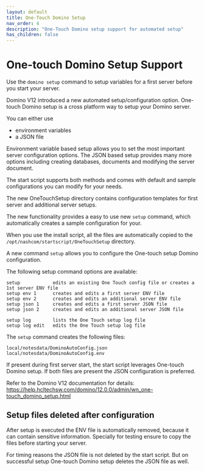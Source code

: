 ```yaml
---
layout: default
title: One-Touch Domino Setup
nav_order: 4
description: "One-Touch Domino setup support for automated setup"
has_children: false
---
```


# One-touch Domino Setup Support

Use the `domino setup` command to setup variables for a first server before you start your server.

Domino V12 introduced a new automated setup/configuration option.
One-touch Domino setup is a cross platform way to setup your Domino server.

You can either use

- environment variables
- a JSON file

Environment variable based setup allows you to set the most important server configuration options.
The JSON based setup provides many more options including creating databases, documents and modifying the server document.

The start script supports both methods and comes with default and sample configurations you can modify for your needs.

The new OneTouchSetup directory contains configuration templates for first server and additional server setups.

The new functionality provides a easy to use new `setup` command, which automatically creates a sample configuration for your.

When you use the install script, all the files are automatically copied to the `/opt/nashcom/startscript/OneTouchSetup` directory.

A new command `setup` allows you to configure the One-touch setup Domino configuration.

The following setup command options are available:

```
setup            edits an existing One Touch config file or creates a 1st server ENV file
setup env 1      creates and edits a first server ENV file
setup env 2      creates and edits an additional server ENV file
setup json 1     creates and edits a first server JSON file
setup json 2     creates and edits an additional server JSON file
```

```
setup log        lists the One Touch setup log file
setup log edit   edits the One Touch setup log file
```

The `setup` command creates the following files:

```
local/notesdata/DominoAutoConfig.json
local/notesdata/DominoAutoConfig.env
```

If present during first server start, the start script leverages One-touch Domino setup.
If both files are present the JSON configuration is preferred.

Refer to the Domino V12 documentation for details:  
https://help.hcltechsw.com/domino/12.0.0/admin/wn_one-touch_domino_setup.html

## Setup files deleted after configuration

After setup is executed the ENV file is automatically removed, because it can contain sensitive information.
Specially for testing ensure to copy the files before starting your server.

For timing reasons the JSON file is not deleted by the start script.
But on successful setup One-touch Domino setup deletes the JSON file as well.
